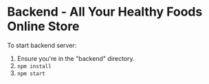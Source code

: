 # Backend - All Your Healthy Foods Online Store

To start backend server:
1. Ensure you're in the "backend" directory.
2. `npm install`
3. `npm start`
